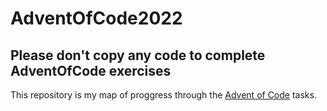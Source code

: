 # AdventOfCode2022
Please don't copy any code to complete AdventOfCode exercises
---------------------------------------------

This repository is my map of proggress through the [Advent of Code](https://adventofcode.com/) tasks.
